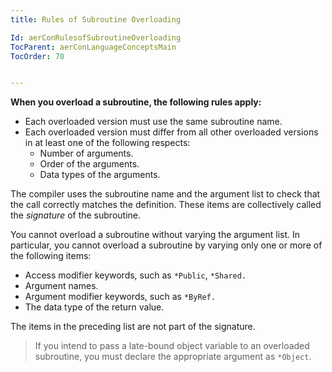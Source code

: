 ```yaml
---
title: Rules of Subroutine Overloading

Id: aerConRulesofSubroutineOverloading
TocParent: aerConLanguageConceptsMain
TocOrder: 70


---
```


**When you overload a subroutine, the following rules apply:** 

- Each overloaded version must use the same subroutine name.
- Each overloaded version must differ from all other overloaded versions in at least one of the following respects:
    + Number of arguments.
    + Order of the arguments.
    + Data types of the arguments.

The compiler uses the subroutine name and the argument list to check that the call correctly matches the definition. These items are collectively called the *signature* of the subroutine. 

You cannot overload a subroutine without varying the argument list. In particular, you cannot overload a subroutine by varying only one or more of the following items: 

- Access modifier keywords, such as ```*Public```, ```*Shared.```
- Argument names.
- Argument modifier keywords, such as ```*ByRef.```
- The data type of the return value.

The items in the preceding list are not part of the signature.

 >  If you intend to pass a late-bound object variable to an overloaded subroutine, you must declare the appropriate argument as ```*Object```.

